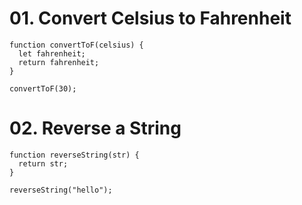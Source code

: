 # 01. Convert Celsius to Fahrenheit
```
function convertToF(celsius) {
  let fahrenheit;
  return fahrenheit;
}

convertToF(30);
```
# 02. Reverse a String
```
function reverseString(str) {
  return str;
}

reverseString("hello");
```
